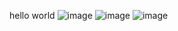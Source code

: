 hello world
![image](https://github.com/fine509/vue_node.js-/blob/master/client/src/assets/img/1605015756.jpg)
![image](https://github.com/fine509/vue_node.js-/blob/master/client/src/assets/img/1605015785.jpg    )
![image](https://github.com/fine509/vue_node.js-/blob/master/client/src/assets/img/1605015813.jpg)